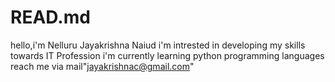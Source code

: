 # READ.md
hello,i'm Nelluru Jayakrishna Naiud
i'm intrested in developing my skills towards IT Profession
i'm currently learning python programming languages
reach me via mail"jayakrishnac@gmail.com"

